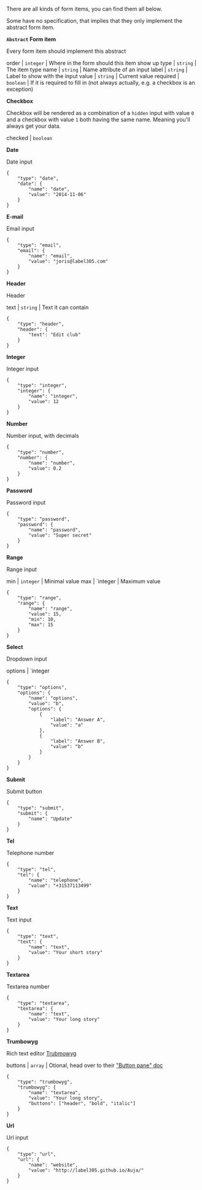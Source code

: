 There are all kinds of form items, you can find them all below.

Some have no specification, that implies that they only implement the abstract form item.

**`Abstract` Form item**

Every form item should implement this abstract

order | `integer` | Where in the form should this item show up
type | `string` | The item type
name | `string` | Name attribute of an input
label | `string` | Label to show with the input
value | `string` | Current value
required | `boolean` | If it is required to fill in (not always actually, e.g. a checkbox is an exception)

**Checkbox**

Checkbox will be rendered as a combination of a `hidden` input with value `0` and a checkbox with value `1` both 
having the same name. Meaning you'll always get your data.

checked | `boolean`

**Date**

Date input

	{
	    "type": "date",
	    "date": {
	    	"name": "date",
	        "value": "2014-11-06"
	    }
	}

**E-mail**

Email input

	{
	    "type": "email",
	    "email": {
	    	"name": "email",
	        "value": "joris@label305.com"
	    }
	}

**Header**

Header

text | `string` | Text it can contain

	{
	    "type": "header",
	    "header": {
	        "text": "Edit club"
	    }
	}

**Integer**

Integer input

	{
	    "type": "integer",
	    "integer": {
	    	"name": "integer",
	        "value": 12
	    }
	}

**Number**

Number input, with decimals

	{
	    "type": "number",
	    "number": {
	    	"name": "number",
	        "value": 0.2
	    }
	}

**Password**

Password input

	{
	    "type": "password",
	    "password": {
	    	"name": "password",
	        "value": "Super secret"
	    }
	}

**Range**

Range input

min | `integer` | Minimal value
max | `integer | Maximum value

	{
	    "type": "range",
	    "range": {
	    	"name": "range",
	        "value": 15,
	        "min": 10,
	        "max": 15
	    }
	}

**Select**

Dropdown input

options | `integer 

	{
	    "type": "options",
	    "options": {
	    	"name": "options",
	        "value": "b",
	        "options": {
	        	{
	        		"label": "Answer A",
	        		"value": "a"
	        	},
	        	{
	        		"label": "Answer B",
	        		"value": "b"
	        	}
	        }
	    }
	}

**Submit**

Submit button

	{
		"type": "submit",
		"submit": {
			"name": "Update"
		}
	}

**Tel**

Telephone number

	{
	    "type": "tel",
	    "tel": {
	    	"name": "telephone",
	        "value": "+31537113499"
	    }
	}

**Text**

Text input

	{
	    "type": "text",
	    "text": {
	    	"name": "text",
	        "value": "Your short story"
	    }
	}

**Textarea**

Textarea number

	{
	    "type": "textarea",
	    "textarea": {
	    	"name": "text",
	        "value": "Your long story"
	    }
	}

**Trumbowyg**

Rich text editor [Trubmowyg](http://alex-d.github.io/Trumbowyg/)

buttons | `array` | Otional, head over to their ["Button pane" doc](http://alex-d.github.io/Trumbowyg/documentation.html)

	{
	    "type": "trumbowyg",
	    "trumbowyg": {
	    	"name": "textarea",
	        "value": "Your long story",
	        "buttons": ["header", "bold", "italic"]
	    }
	}

**Url**

Url input

	{
	    "type": "url",
	    "url": {
	    	"name": "website",
	        "value": "http://label305.github.io/Auja/"
	    }
	}


